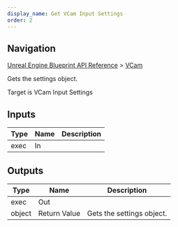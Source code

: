 ```yaml
---
display_name: Get VCam Input Settings
order: 2
---
```

## Navigation

[Unreal Engine Blueprint API Reference](https://dev.epicgames.com/documentation/en-us/unreal-engine/BlueprintAPI) > [VCam](https://dev.epicgames.com/documentation/en-us/unreal-engine/BlueprintAPI/VCam)

Gets the settings object.

Target is VCam Input Settings

## Inputs

| Type | Name | Description |
| --- | --- | --- |
| exec | In |  |

## Outputs

| Type | Name | Description |
| --- | --- | --- |
| exec | Out |  |
| object | Return Value | Gets the settings object. |
